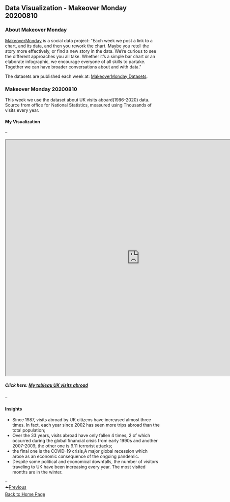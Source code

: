 ## Data Visualization - Makeover Monday 20200810
### About Makeover Monday
[MakeoverMonday](https://www.makeovermonday.co.uk/) is a social data project: "Each week we post a link to a chart, and its data, and then you rework the chart. Maybe you retell the story more effectively, or find a new story in the data. We’re curious to see the different approaches you all take. Whether it’s a simple bar chart or an elaborate infographic, we encourage everyone of all skills to partake. Together we can have broader conversations about and with data."

The datasets are published each week at: [MakeoverMonday Datasets](https://www.makeovermonday.co.uk/data/).

### Makeover Monday 20200810
This week we use the dataset about UK visits aboard(1986-2020) data.  
Source from office for National Statistics, measured using Thousands of visits every year.  

#### My Visualization

– 

<iframe src="https://public.tableau.com/shared/8ZHH9MSDC?:display_count=y&:origin=viz_share_link:showVizHome=no&:embed=true"  width="870" height="766"></iframe>

##### Click here: [My tableau UK visits abroad](https://public.tableau.com/shared/8ZHH9MSDC?:display_count=y&:origin=viz_share_link) 

– 
#### Insights
- Since 1987, visits abroad by UK citizens have increased almost three times. In fact, each year since 2002 has seen more trips abroad than the total population;
- Over the 33 years, visits abroad have only fallen 4 times, 2 of which occurred during the global financial crisis from early 1990s and another 2007-2009, the other one is 9.11 terrorist attacks; 
- the final one is the COVID-19 crisis,A major global recession which arose as an economic consequence of the ongoing pandemic.
- Despite some political and economical downfalls, the number of visitors traveling to UK have been increasing every year. The most visited months are in the winter. 

– 
<br>⬅️[Previous](https://kjhuang-94.github.io/personal-website/projects/data%20viz/MakeOverMonday-20200727) 
<br>[Back to Home Page](https://kjhuang-94.github.io/personal-website/) 


